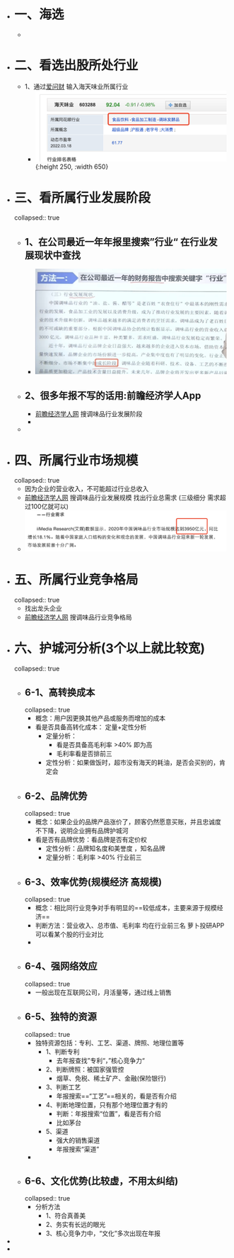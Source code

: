 - # 一、海选
	-
- # 二、看选出股所处行业
	- 1、通过[爱问财](http://www.iwencai.com/)  输入海天味业所属行业
		- ![image.png](../assets/image_1647697524105_0.png){:height 250, :width 650}
- # 三、看所属行业发展阶段
  collapsed:: true
	- ## 1、在公司最近一年年报里搜索”行业“ 在行业发展现状中查找
		- ![image.png](../assets/image_1647697641296_0.png)
	- ## 2、很多年报不写的话用:前瞻经济学人App
		- [前瞻经济学人网](https://www.qianzhan.com/analyst/list/220.html) 搜调味品行业发展阶段
		-
	-
- # 四、所属行业市场规模
  collapsed:: true
	- 因为企业的营业收入，不可能超过行业总收入
	- [前瞻经济学人网](https://www.qianzhan.com/analyst/list/220.html) 搜调味品行业发展规模   找出行业总需求 (三级细分 需求超过100亿就可以)
	- ![image.png](../assets/image_1647698984145_0.png)
- # 五、所属行业竞争格局
  collapsed:: true
	- 找出龙头企业
	- [前瞻经济学人网](https://www.qianzhan.com/analyst/list/220.html) 搜调味品行业竞争格局
- # 六、护城河分析(3个以上就比较宽)
  collapsed:: true
	- ## 6-1、高转换成本
	  collapsed:: true
		- 概念：用户因更换其他产品或服务而增加的成本
		- 看是否具备高转化成本： 定量+定性分析
			- 定量分析：
				- 看是否具备高毛利率  >40% 即为高
				- 毛利率看是否排前三
			- 定性分析：如果做饭时，超市没有海天的耗油，是否会买别的，肯定会
	- ## 6-2、品牌优势
	  collapsed:: true
		- 概念：如果企业的品牌产品涨价了，顾客仍然愿意买账，并且忠诚度不下降，说明企业拥有品牌护城河
		- 看是否有品牌优势：看品牌是否有定价权
			- 定性分析：品牌知名度和美誉度 ，知名品牌
			- 定量分析：毛利率 >40% 行业前三
	- ## 6-3、效率优势(规模经济 高规模)
	  collapsed:: true
		- 概念：相比同行业竞争对手有明显的==较低成本，主要来源于规模经济==
		- 判断方法：营业收入、总市值、毛利率 均在行业前三名 萝卜投研APP可以看某个股的行业对比
		-
	- ## 6-4、强网络效应
	  collapsed:: true
		- 一般出现在互联网公司，月活量等，通过线上销售
	- ## 6-5、独特的资源
	  collapsed:: true
		- 独特资源包括：专利、工艺、渠道、牌照、地理位置等
			- 1、判断专利
				- 去年报查找”专利“，”核心竞争力“
			- 2、判断牌照：被国家强管控
				- 烟草、免税、稀土矿产、金融(保险银行)
			- 3、判断工艺
				- 年报搜索==“工艺”==相关的，看是否有介绍
			- 4、判断地理位置，只有那个地理位置才有的
				- 判断：年报搜索“位置”，看是否有介绍
				- 比如茅台
			- 5、渠道
				- 强大的销售渠道
				- 年报搜索“渠道”
		-
	- ## 6-6、文化优势(比较虚，不用太纠结)
	  collapsed:: true
		- 分析方法
			- 1、符合真善美
			- 2、务实有长远的眼光
			- 3、核心竞争力中，“文化”多次出现在年报
-
-